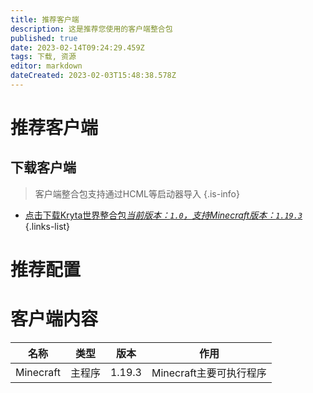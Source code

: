 ```yaml
---
title: 推荐客户端
description: 这是推荐您使用的客户端整合包
published: true
date: 2023-02-14T09:24:29.459Z
tags: 下载, 资源
editor: markdown
dateCreated: 2023-02-03T15:48:38.578Z
---
```


# 推荐客户端
## 下载客户端
> 客户端整合包支持通过HCML等启动器导入
{.is-info}
- [点击下载Kryta世界整合包*当前版本：`1.0`，支持Minecraft版本：`1.19.3`*](/客户端/krytamc.zip)
{.links-list}
# 推荐配置
# 客户端内容
|名称|类型|版本|作用|
|-|-|-|-|
|Minecraft|主程序|1.19.3|Minecraft主要可执行程序|